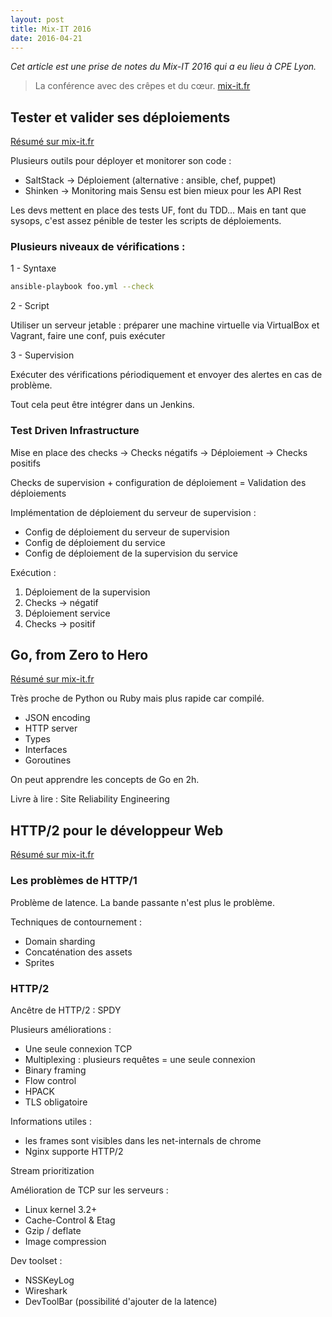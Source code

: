 ```yaml
---
layout: post
title: Mix-IT 2016
date: 2016-04-21
---
```


_Cet article est une prise de notes du Mix-IT 2016 qui a eu lieu à CPE Lyon._

> La conférence avec des crêpes et du cœur. [mix-it.fr](https://www.mix-it.fr)

## Tester et valider ses déploiements

[Résumé sur mix-it.fr](https://www.mix-it.fr/session/2752/)

Plusieurs outils pour déployer et monitorer son code :

* SaltStack -> Déploiement (alternative : ansible, chef, puppet)  
* Shinken -> Monitoring mais Sensu est bien mieux pour les API Rest

Les devs mettent en place des tests UF, font du TDD... Mais en tant que sysops, c'est assez pénible de tester les scripts de déploiements.

### Plusieurs niveaux de vérifications :

1 - Syntaxe

```bash
ansible-playbook foo.yml --check
```

2 - Script

Utiliser un serveur jetable : préparer une machine virtuelle via VirtualBox et Vagrant, faire une conf, puis exécuter

3 - Supervision

Exécuter des vérifications périodiquement et envoyer des alertes en cas de problème.

Tout cela peut être intégrer dans un Jenkins.

### Test Driven Infrastructure

Mise en place des checks -> Checks négatifs -> Déploiement -> Checks positifs

Checks de supervision + configuration de déploiement = Validation des déploiements

Implémentation de déploiement du serveur de supervision :

* Config de déploiement du serveur de supervision
* Config de déploiement du service
* Config de déploiement de la supervision du service

Exécution :

1. Déploiement de la supervision
2. Checks -> négatif
3. Déploiement service
4. Checks -> positif

## Go, from Zero to Hero

[Résumé sur mix-it.fr](https://www.mix-it.fr/session/3282/)

Très proche de Python ou Ruby mais plus rapide car compilé.  

* JSON encoding
* HTTP server
* Types
* Interfaces
* Goroutines

On peut apprendre les concepts de Go en 2h.

Livre à lire : Site Reliability Engineering

## HTTP/2 pour le développeur Web

[Résumé sur mix-it.fr](https://www.mix-it.fr/session/2872/)

### Les problèmes de HTTP/1

Problème de latence. La bande passante n'est plus le problème.  

Techniques de contournement :

* Domain sharding
* Concaténation des assets
* Sprites

### HTTP/2

Ancêtre de HTTP/2 : SPDY

Plusieurs améliorations :

* Une seule connexion TCP
* Multiplexing : plusieurs requêtes = une seule connexion
* Binary framing
* Flow control
* HPACK
* TLS obligatoire

Informations utiles :

* les frames sont visibles dans les net-internals de chrome
* Nginx supporte HTTP/2

Stream prioritization

Amélioration de TCP sur les serveurs :

* Linux kernel 3.2+
* Cache-Control & Etag
* Gzip / deflate
* Image compression

Dev toolset :

* NSSKeyLog
* Wireshark
* DevToolBar (possibilité d'ajouter de la latence)
